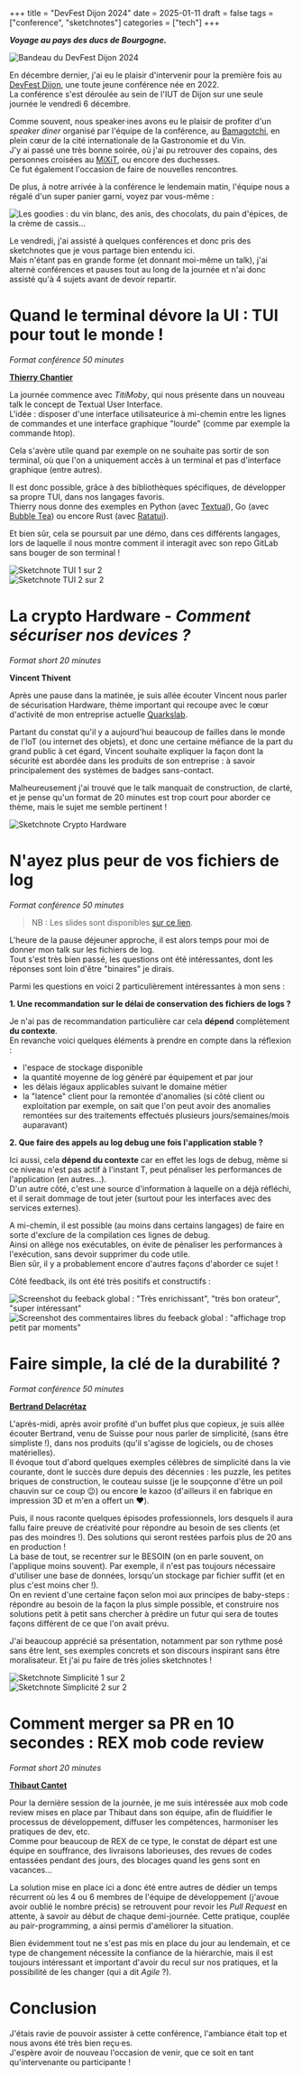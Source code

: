 +++
title = "DevFest Dijon 2024"
date = 2025-01-11
draft = false
tags = ["conference", "sketchnotes"]
categories = ["tech"]
+++

**_Voyage au pays des ducs de Bourgogne._**

![Bandeau du DevFest Dijon 2024](featured.png "Bandeau du DevFest Dijon 2024")

En décembre dernier, j'ai eu le plaisir d'intervenir pour la première fois au [DevFest Dijon](https://devfest.developers-group-dijon.fr/), une toute jeune conférence née en 2022.  
La conférence s'est déroulée au sein de l'IUT de Dijon sur une seule journée le vendredi 6 décembre.  

Comme souvent, nous speaker·ines avons eu le plaisir de profiter d'un _speaker diner_ organisé par l'équipe de la conférence, au [Bamagotchi](https://www.facebook.com/Bamagotchi.dijon/?locale=fr_FR), en plein cœur de la cité internationale de la Gastronomie et du Vin.  
J'y ai passé une très bonne soirée, où j'ai pu retrouver des copains, des personnes croisées au [MiXiT](../../2024/mixit/), ou encore des duchesses.  
Ce fut également l'occasion de faire de nouvelles rencontres.  

De plus, à notre arrivée à la conférence le lendemain matin, l'équipe nous a régalé d'un super panier garni, voyez par vous-même :

![Les goodies : du vin blanc, des anis, des chocolats, du pain d'épices, de la crème de cassis...](./img/goodies_speaker.jpg "Les goodies des speakers")

Le vendredi, j'ai assisté à quelques conférences et donc pris des sketchnotes que je vous partage bien entendu ici.  
Mais n'étant pas en grande forme (et donnant moi-même un talk), j'ai alterné conférences et pauses tout au long de la journée et n'ai donc assisté qu'à 4 sujets avant de devoir repartir.  

# Quand le terminal dévore la UI : TUI pour tout le monde !  
_Format conférence 50 minutes_  

**[Thierry Chantier](https://noti.st/titimoby)**  


La journée commence avec _TitiMoby_, qui nous présente dans un nouveau talk le concept de Textual User Interface.  
L'idée : disposer d'une interface utilisateurice à mi-chemin entre les lignes de commandes et une interface graphique "lourde" (comme par exemple la commande htop).  

Cela s'avère utile quand par exemple on ne souhaite pas sortir de son terminal, où que l'on a uniquement accès à un terminal et pas d'interface graphique (entre autres).

Il est donc possible, grâce à des bibliothèques spécifiques, de développer sa propre TUI, dans nos langages favoris.  
Thierry nous donne des exemples en Python (avec [Textual](https://github.com/Textualize/textual)), Go (avec [Bubble Tea](https://github.com/charmbracelet/bubbletea)) ou encore Rust (avec [Ratatui](https://ratatui.rs/)).  

Et bien sûr, cela se poursuit par une démo, dans ces différents langages, lors de laquelle il nous montre comment il interagit avec son repo GitLab sans bouger de son terminal !

![Sketchnote TUI 1 sur 2](./img/TUI_1-2.jpg "Sketchnote TUI, 1 sur 2")  
![Sketchnote TUI 2 sur 2](./img/TUI_2-2.jpg "Sketchnote TUI, 2 sur 2")  

# La crypto Hardware - _Comment sécuriser nos devices ?_
_Format short 20 minutes_

**Vincent Thivent** 

Après une pause dans la matinée, je suis allée écouter Vincent nous parler de sécurisation Hardware, thème important qui recoupe avec le cœur d'activité de mon entreprise actuelle [Quarkslab](https://www.quarkslab.com/).  

Partant du constat qu'il y a aujourd'hui beaucoup de failles dans le monde de l'IoT (ou internet des objets), et donc une certaine méfiance de la part du grand public à cet égard, Vincent souhaite expliquer la façon dont la sécurité est abordée dans les produits de son entreprise : à savoir principalement des systèmes de badges sans-contact.  

Malheureusement j'ai trouvé que le talk manquait de construction, de clarté, et je pense qu'un format de 20 minutes est trop court pour aborder ce thème, mais le sujet me semble pertinent !

![Sketchnote Crypto Hardware](./img/crypto_hardware.jpg "Sketchnote Crypto Hardware")

# N'ayez plus peur de vos fichiers de log
_Format conférence 50 minutes_

> NB : Les slides sont disponibles [sur ce lien]([DevFest%202924]%20Comment%20ne%20plus%20avoir%20peur%20de%20vos%20fichiers%20de%20log.pdf).  

L'heure de la pause déjeuner approche, il est alors temps pour moi de donner mon talk sur les fichiers de log.  
Tout s'est très bien passé, les questions ont été intéressantes, dont les réponses sont loin d'être "binaires" je dirais.  

Parmi les questions en voici 2 particulièrement intéressantes à mon sens :  

**1. Une recommandation sur le délai de conservation des fichiers de logs ?**

Je n'ai pas de recommandation particulière car cela **dépend** complètement **du contexte**.  
En revanche voici quelques éléments à prendre en compte dans la réflexion :
- l'espace de stockage disponible  
- la quantité moyenne de log généré par équipement et par jour  
- les délais légaux applicables suivant le domaine métier  
- la "latence" client pour la remontée d'anomalies (si côté client ou exploitation par exemple, on sait que l'on peut avoir des anomalies remontées sur des traitements effectués plusieurs jours/semaines/mois auparavant)  

**2. Que faire des appels au log debug une fois l'application stable ?**

Ici aussi, cela **dépend du contexte** car en effet les logs de debug, même si ce niveau n'est pas actif à l'instant T, peut pénaliser les performances de l'application (en autres...).  
D'un autre côté, c'est une source d'information à laquelle on a déjà réfléchi, et il serait dommage de tout jeter (surtout pour les interfaces avec des services externes).

A mi-chemin, il est possible (au moins dans certains langages) de faire en sorte d'exclure de la compilation ces lignes de debug.  
Ainsi on allège nos exécutables, on évite de pénaliser les performances à l'exécution, sans devoir supprimer du code utile.  
Bien sûr, il y a probablement encore d'autres façons d'aborder ce sujet !

Côté feedback, ils ont été très positifs et constructifs :  

![Screenshot du feeback global : "Très enrichissant", "très bon orateur", "super intéressant"](./img/Feedback_1-2.png)
![Screenshot des commentaires libres du feeback global : "affichage trop petit par moments"](./img/Feedback_1-2.png)

# Faire simple, la clé de la durabilité ?
_Format conférence 50 minutes_

**[Bertrand Delacrétaz](https://fosstodon.org/@bdelacretaz)**

L'après-midi, après avoir profité d'un buffet plus que copieux, je suis allée écouter Bertrand, venu de Suisse pour nous parler de simplicité, (sans être simpliste !), dans nos produits (qu'il s'agisse de logiciels, ou de choses matérielles).  
Il évoque tout d'abord quelques exemples célèbres de simplicité dans la vie courante, dont le succès dure depuis des décennies : les puzzle, les petites briques de construction, le couteau suisse (je le soupçonne d'être un poil chauvin sur ce coup 😉) ou encore le kazoo (d'ailleurs il en fabrique en impression 3D et m'en a offert un ❤️).  

Puis, il nous raconte quelques épisodes professionnels, lors desquels il aura fallu faire preuve de créativité pour répondre au besoin de ses clients (et pas des moindres !). Des solutions qui seront restées parfois plus de 20 ans en production !  
La base de tout, se recentrer sur le BESOIN (on en parle souvent, on l'applique moins souvent). 
Par exemple, il n'est pas toujours nécessaire d'utiliser une base de données, lorsqu'un stockage par fichier suffit (et en plus c'est moins cher !).  
On en revient d'une certaine façon selon moi aux principes de baby-steps : répondre au besoin de la façon la plus simple possible, et construire nos solutions petit à petit sans chercher à prédire un futur qui sera de toutes façons différent de ce que l'on avait prévu.

J'ai beaucoup apprécié sa présentation, notamment par son rythme posé sans être lent, ses exemples concrets et son discours inspirant sans être moralisateur. Et j'ai pu faire de très jolies sketchnotes !

![Sketchnote Simplicité 1 sur 2](./img/faire_simple_1-2.jpg)  
![Sketchnote Simplicité 2 sur 2](./img/faire_simple_2-2.jpg)  


# Comment merger sa PR en 10 secondes : REX mob code review
_Format short 20 minutes_

**[Thibaut Cantet](https://www.linkedin.com/in/thibaut-cantet-1299095/)**

Pour la dernière session de la journée, je me suis intéressée aux mob code review mises en place par Thibaut dans son équipe, afin de fluidifier le processus de développement, diffuser les compétences, harmoniser les pratiques de dev, etc.  
Comme pour beaucoup de REX de ce type, le constat de départ est une équipe en souffrance, des livraisons laborieuses, des revues de codes entassées pendant des jours, des blocages quand les gens sont en vacances...  

La solution mise en place ici a donc été entre autres de dédier un temps récurrent où les 4 ou 6 membres de l'équipe de développement (j'avoue avoir oublié le nombre précis) se retrouvent pour revoir les _Pull Request_ en attente, à savoir au début de chaque demi-journée. Cette pratique, couplée au pair-programming, a ainsi permis d'améliorer la situation.

Bien évidemment tout ne s'est pas mis en place du jour au lendemain, et ce type de changement nécessite la confiance de la hiérarchie, mais il est toujours intéressant et important d'avoir du recul sur nos pratiques, et la possibilité de les changer (qui a dit _Agile_ ?).  

# Conclusion

J'étais ravie de pouvoir assister à cette conférence, l'ambiance était top et nous avons été très bien reçu·es.  
J'espère avoir de nouveau l'occasion de venir, que ce soit en tant qu'intervenante ou participante !